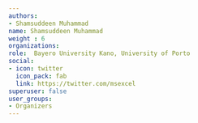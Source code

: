 ```yaml
---
authors: 
- Shamsuddeen Muhammad
name: Shamsuddeen Muhammad
weight : 6
organizations:
role:  Bayero University Kano, University of Porto
social:
- icon: twitter
  icon_pack: fab
  link: https://twitter.com/msexcel
superuser: false
user_groups:
- Organizers
---
```


